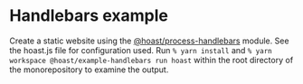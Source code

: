 # Handlebars example

Create a static website using the [@hoast/process-handlebars](https://github.com/hoast/hoast/tree/main/packages/process-handlebars#readme) module. See the hoast.js file for configuration used. Run `% yarn install` and `% yarn workspace @hoast/example-handlebars run hoast` within the root directory of the monorepository to examine the output.
